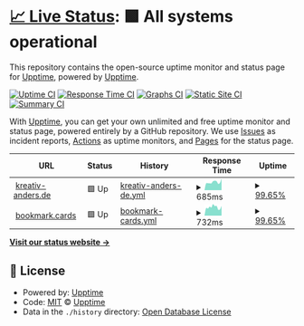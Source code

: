 # [📈 Live Status](https://demo.upptime.js.org): <!--live status--> **🟩 All systems operational**

This repository contains the open-source uptime monitor and status page for [Upptime](https://upptime.js.org), powered by [Upptime](https://github.com/upptime/upptime).

[![Uptime CI](https://github.com/kreativ-anders/Upptime/workflows/Uptime%20CI/badge.svg)](https://github.com/kreativ-anders/Upptime/actions?query=workflow%3A%22Uptime+CI%22)
[![Response Time CI](https://github.com/kreativ-anders/Upptime/workflows/Response%20Time%20CI/badge.svg)](https://github.com/kreativ-anders/Upptime/actions?query=workflow%3A%22Response+Time+CI%22)
[![Graphs CI](https://github.com/kreativ-anders/Upptime/workflows/Graphs%20CI/badge.svg)](https://github.com/kreativ-anders/Upptime/actions?query=workflow%3A%22Graphs+CI%22)
[![Static Site CI](https://github.com/kreativ-anders/Upptime/workflows/Static%20Site%20CI/badge.svg)](https://github.com/kreativ-anders/Upptime/actions?query=workflow%3A%22Static+Site+CI%22)
[![Summary CI](https://github.com/kreativ-anders/Upptime/workflows/Summary%20CI/badge.svg)](https://github.com/kreativ-anders/Upptime/actions?query=workflow%3A%22Summary+CI%22)

With [Upptime](https://upptime.js.org), you can get your own unlimited and free uptime monitor and status page, powered entirely by a GitHub repository. We use [Issues](https://github.com/upptime/upptime/issues) as incident reports, [Actions](https://github.com/kreativ-anders/Upptime/actions) as uptime monitors, and [Pages](https://demo.upptime.js.org) for the status page.

<!--start: status pages-->
<!-- This summary is generated by Upptime (https://github.com/upptime/upptime) -->
<!-- Do not edit this manually, your changes will be overwritten -->
<!-- prettier-ignore -->
| URL | Status | History | Response Time | Uptime |
| --- | ------ | ------- | ------------- | ------ |
| <img alt="" src="https://favicons.githubusercontent.com/kreativ-anders.de" height="13"> [kreativ-anders.de](https://kreativ-anders.de) | 🟩 Up | [kreativ-anders-de.yml](https://github.com/kreativ-anders/Upptime/commits/HEAD/history/kreativ-anders-de.yml) | <details><summary><img alt="Response time graph" src="./graphs/kreativ-anders-de/response-time-week.png" height="20"> 685ms</summary><br><a href="https://upptime.kreativ-anders.dev/history/kreativ-anders-de"><img alt="Response time 685" src="https://img.shields.io/endpoint?url=https%3A%2F%2Fraw.githubusercontent.com%2Fkreativ-anders%2FUpptime%2FHEAD%2Fapi%2Fkreativ-anders-de%2Fresponse-time.json"></a><br><a href="https://upptime.kreativ-anders.dev/history/kreativ-anders-de"><img alt="24-hour response time 800" src="https://img.shields.io/endpoint?url=https%3A%2F%2Fraw.githubusercontent.com%2Fkreativ-anders%2FUpptime%2FHEAD%2Fapi%2Fkreativ-anders-de%2Fresponse-time-day.json"></a><br><a href="https://upptime.kreativ-anders.dev/history/kreativ-anders-de"><img alt="7-day response time 685" src="https://img.shields.io/endpoint?url=https%3A%2F%2Fraw.githubusercontent.com%2Fkreativ-anders%2FUpptime%2FHEAD%2Fapi%2Fkreativ-anders-de%2Fresponse-time-week.json"></a><br><a href="https://upptime.kreativ-anders.dev/history/kreativ-anders-de"><img alt="30-day response time 685" src="https://img.shields.io/endpoint?url=https%3A%2F%2Fraw.githubusercontent.com%2Fkreativ-anders%2FUpptime%2FHEAD%2Fapi%2Fkreativ-anders-de%2Fresponse-time-month.json"></a><br><a href="https://upptime.kreativ-anders.dev/history/kreativ-anders-de"><img alt="1-year response time 685" src="https://img.shields.io/endpoint?url=https%3A%2F%2Fraw.githubusercontent.com%2Fkreativ-anders%2FUpptime%2FHEAD%2Fapi%2Fkreativ-anders-de%2Fresponse-time-year.json"></a></details> | <details><summary><a href="https://upptime.kreativ-anders.dev/history/kreativ-anders-de">99.65%</a></summary><a href="https://upptime.kreativ-anders.dev/history/kreativ-anders-de"><img alt="All-time uptime 99.65%" src="https://img.shields.io/endpoint?url=https%3A%2F%2Fraw.githubusercontent.com%2Fkreativ-anders%2FUpptime%2FHEAD%2Fapi%2Fkreativ-anders-de%2Fuptime.json"></a><br><a href="https://upptime.kreativ-anders.dev/history/kreativ-anders-de"><img alt="24-hour uptime 100.00%" src="https://img.shields.io/endpoint?url=https%3A%2F%2Fraw.githubusercontent.com%2Fkreativ-anders%2FUpptime%2FHEAD%2Fapi%2Fkreativ-anders-de%2Fuptime-day.json"></a><br><a href="https://upptime.kreativ-anders.dev/history/kreativ-anders-de"><img alt="7-day uptime 99.65%" src="https://img.shields.io/endpoint?url=https%3A%2F%2Fraw.githubusercontent.com%2Fkreativ-anders%2FUpptime%2FHEAD%2Fapi%2Fkreativ-anders-de%2Fuptime-week.json"></a><br><a href="https://upptime.kreativ-anders.dev/history/kreativ-anders-de"><img alt="30-day uptime 99.65%" src="https://img.shields.io/endpoint?url=https%3A%2F%2Fraw.githubusercontent.com%2Fkreativ-anders%2FUpptime%2FHEAD%2Fapi%2Fkreativ-anders-de%2Fuptime-month.json"></a><br><a href="https://upptime.kreativ-anders.dev/history/kreativ-anders-de"><img alt="1-year uptime 99.65%" src="https://img.shields.io/endpoint?url=https%3A%2F%2Fraw.githubusercontent.com%2Fkreativ-anders%2FUpptime%2FHEAD%2Fapi%2Fkreativ-anders-de%2Fuptime-year.json"></a></details>
| <img alt="" src="https://favicons.githubusercontent.com/bookmark.cards" height="13"> [bookmark.cards](https://bookmark.cards/) | 🟩 Up | [bookmark-cards.yml](https://github.com/kreativ-anders/Upptime/commits/HEAD/history/bookmark-cards.yml) | <details><summary><img alt="Response time graph" src="./graphs/bookmark-cards/response-time-week.png" height="20"> 732ms</summary><br><a href="https://upptime.kreativ-anders.dev/history/bookmark-cards"><img alt="Response time 732" src="https://img.shields.io/endpoint?url=https%3A%2F%2Fraw.githubusercontent.com%2Fkreativ-anders%2FUpptime%2FHEAD%2Fapi%2Fbookmark-cards%2Fresponse-time.json"></a><br><a href="https://upptime.kreativ-anders.dev/history/bookmark-cards"><img alt="24-hour response time 791" src="https://img.shields.io/endpoint?url=https%3A%2F%2Fraw.githubusercontent.com%2Fkreativ-anders%2FUpptime%2FHEAD%2Fapi%2Fbookmark-cards%2Fresponse-time-day.json"></a><br><a href="https://upptime.kreativ-anders.dev/history/bookmark-cards"><img alt="7-day response time 732" src="https://img.shields.io/endpoint?url=https%3A%2F%2Fraw.githubusercontent.com%2Fkreativ-anders%2FUpptime%2FHEAD%2Fapi%2Fbookmark-cards%2Fresponse-time-week.json"></a><br><a href="https://upptime.kreativ-anders.dev/history/bookmark-cards"><img alt="30-day response time 732" src="https://img.shields.io/endpoint?url=https%3A%2F%2Fraw.githubusercontent.com%2Fkreativ-anders%2FUpptime%2FHEAD%2Fapi%2Fbookmark-cards%2Fresponse-time-month.json"></a><br><a href="https://upptime.kreativ-anders.dev/history/bookmark-cards"><img alt="1-year response time 732" src="https://img.shields.io/endpoint?url=https%3A%2F%2Fraw.githubusercontent.com%2Fkreativ-anders%2FUpptime%2FHEAD%2Fapi%2Fbookmark-cards%2Fresponse-time-year.json"></a></details> | <details><summary><a href="https://upptime.kreativ-anders.dev/history/bookmark-cards">99.65%</a></summary><a href="https://upptime.kreativ-anders.dev/history/bookmark-cards"><img alt="All-time uptime 99.65%" src="https://img.shields.io/endpoint?url=https%3A%2F%2Fraw.githubusercontent.com%2Fkreativ-anders%2FUpptime%2FHEAD%2Fapi%2Fbookmark-cards%2Fuptime.json"></a><br><a href="https://upptime.kreativ-anders.dev/history/bookmark-cards"><img alt="24-hour uptime 100.00%" src="https://img.shields.io/endpoint?url=https%3A%2F%2Fraw.githubusercontent.com%2Fkreativ-anders%2FUpptime%2FHEAD%2Fapi%2Fbookmark-cards%2Fuptime-day.json"></a><br><a href="https://upptime.kreativ-anders.dev/history/bookmark-cards"><img alt="7-day uptime 99.65%" src="https://img.shields.io/endpoint?url=https%3A%2F%2Fraw.githubusercontent.com%2Fkreativ-anders%2FUpptime%2FHEAD%2Fapi%2Fbookmark-cards%2Fuptime-week.json"></a><br><a href="https://upptime.kreativ-anders.dev/history/bookmark-cards"><img alt="30-day uptime 99.65%" src="https://img.shields.io/endpoint?url=https%3A%2F%2Fraw.githubusercontent.com%2Fkreativ-anders%2FUpptime%2FHEAD%2Fapi%2Fbookmark-cards%2Fuptime-month.json"></a><br><a href="https://upptime.kreativ-anders.dev/history/bookmark-cards"><img alt="1-year uptime 99.65%" src="https://img.shields.io/endpoint?url=https%3A%2F%2Fraw.githubusercontent.com%2Fkreativ-anders%2FUpptime%2FHEAD%2Fapi%2Fbookmark-cards%2Fuptime-year.json"></a></details>

<!--end: status pages-->

[**Visit our status website →**](https://demo.upptime.js.org)

## 📄 License

- Powered by: [Upptime](https://github.com/upptime/upptime)
- Code: [MIT](./LICENSE) © [Upptime](https://upptime.js.org)
- Data in the `./history` directory: [Open Database License](https://opendatacommons.org/licenses/odbl/1-0/)
